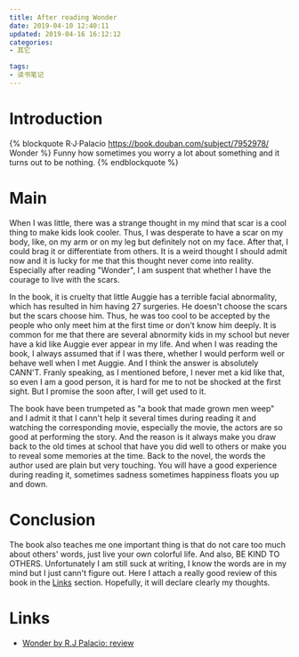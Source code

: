 ```yaml
---
title: After reading Wonder
date: 2019-04-10 12:40:11
updated: 2019-04-16 16:12:12
categories:
- 其它

tags:
- 读书笔记
---
```

# Introduction
{% blockquote R·J·Palacio https://book.douban.com/subject/7952978/ Wonder %}
Funny how sometimes you worry a lot about something and it turns out to be nothing.
{% endblockquote %}

<!-- more -->
# Main
When I was little, there was a strange thought in my mind that scar is a cool thing to make kids look cooler. Thus, I was desperate to have a scar on my body, like, on my arm or on my leg but definitely not on my face. After that, I could brag it or differentiate from others. It is a weird thought I should admit now and it is lucky for me that this thought never come into reality. Especially after reading "Wonder", I am suspent that whether I have the courage to live with the scars.

In the book, it is cruelty that little Auggie has a terrible facial abnormality, which has resulted in him having 27 surgeries. He doesn't choose the scars but the scars choose him. Thus, he was too cool to be accepted by the people who only meet him at the first time or don't know him deeply. It is common for me that there are several abnormity kids in my school but never have a kid like Auggie ever appear in my life. And when I was reading the book, I always assumed that if I was there, whether I would perform well or behave well when I met Auggie. And I think the answer is absolutely CANN'T. Franly speaking, as I mentioned before, I never met a kid like that, so even I am a good person, it is hard for me to not be shocked at the first sight. But I promise the soon after, I will get used to it.

The book have been trumpeted as "a book that made grown men weep" and I admit it that I cann't help it several times during reading it and watching the corresponding movie, especially the movie, the actors are so good at performing the story. And the reason is it always make you draw back to the old times at school that have you did well to others or make you to reveal some memories at the time. Back to the novel, the words the author used are plain but very touching. You will have a good experience during reading it, sometimes sadness sometimes happiness floats you up and down.

# Conclusion
The book also teaches me one important thing is that do not care too much about others' words, just live your own colorful life. And also, BE KIND TO OTHERS.
Unfortunately I am still suck at writing, I know the words are in my mind but I just cann't figure out. Here I attach a really good review of this book in the [Links](https://www.telegraph.co.uk/culture/books/children_sbookreviews/9099174/Wonder-by-R.J-Palacio-review.html) section. Hopefully, it will declare clearly my thoughts.

# Links
- [Wonder by R.J Palacio: review](https://www.telegraph.co.uk/culture/books/children_sbookreviews/9099174/Wonder-by-R.J-Palacio-review.html)
